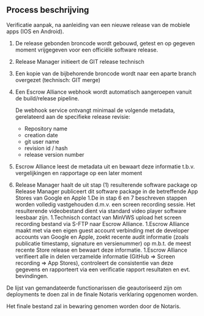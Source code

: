 
## Process beschrijving

Verificatie aanpak, na aanleiding van een nieuwe release van de mobiele apps (IOS en Android).

1. De release gebonden broncode wordt gebouwd, getest en op gegeven moment vrijgegeven voor een officiële software release.
1. Release Manager initieert de GIT release technisch
1. Een kopie van de bijbehorende broncode wordt naar een aparte branch overgezet (technisch: GIT merge)
1. Een Escrow Alliance webhook wordt automatisch aangeroepen vanuit de build/release pipeline. 

   De webhook service ontvangt minimaal de volgende metadata, gerelateerd aan de specifieke release revisie:
   * Repository name
   * creation date
   * git user name
   * revision id / hash
   * release version number 
   
1. Escrow Alliance leest de metadata uit en bewaart deze informatie t.b.v. vergelijkingen en rapportage op een later moment 
1. Release Manager haalt de uit stap (1) resulterende software package op
Release Manager publiceert dit software package in de betreffende App Stores van Google en Apple 
1.De in stap 6 en 7 beschreven stappen worden volledig vastgehouden d.m.v. een screen recording sessie. Het resulterende videobestand dient via standard video player software leesbaar zijn.
1.Technisch contact van MinVWS upload het screen recording bestand via S-FTP naar Escrow Alliance.
1.Escrow Alliance maakt met via een eigen guest account verbinding met de developer accounts van Google en Apple, zoekt recente audit informatie (zoals publicatie timestamp, signature en versienummer) op m.b.t. de meest recente Store release en bewaart deze informatie.
1.Escrow Alliance verifieert alle in delen verzamelde informatie (GitHub => Screen recording => App Stores), controleert de consistentie van deze gegevens en rapporteert via een verificatie rapport resultaten en evt. bevindingen.

De lijst van gemandateerde functionarissen die geautoriseerd zijn om deployments te doen zal in de finale Notaris verklaring opgenomen worden.

Het finale bestand zal in bewaring genomen worden door de Notaris.


